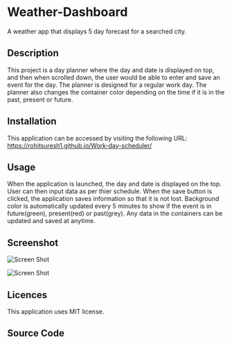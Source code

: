 # Weather-Dashboard
A weather app that displays 5 day forecast for a searched city.

## Description
This project is a day planner where the day and date is displayed on top, and then when scrolled down, the user would be able to enter and save an event for the day. The planner is designed for a regular work day. The planner also changes the container color depending on the time if it is in the past, present or future.

## Installation 

This application can be accessed by visiting the following URL:
https://rohitsuresh1.github.io/Work-day-scheduler/

## Usage

When the application is launched, the day and date is displayed on the top. User can then input data as per thier schedule. When the save button is clicked, the application saves information so that it is not lost. Background color is automatically updated every 5 minutes to show if the event is in future(green), present(red) or past(grey). Any data in the containers can be updated and saved at anytime.

## Screenshot


![Screen Shot](./assets/images/)


![Screen Shot](./assets/images/)
   

## Licences

This application uses MIT license.

## Source Code 




